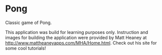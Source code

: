 Pong
====

Classic game of Pong.

This application was build for learning purposes only. Instruction and images for building the application were provided by Matt Heaney at http://www.mattheaneyapps.com/MHA/Home.html. Check out his site for some cool tutorials!
